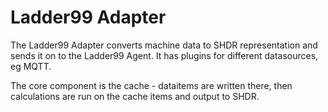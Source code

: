 # Ladder99 Adapter

The Ladder99 Adapter converts machine data to SHDR representation and sends it on to the Ladder99 Agent. It has plugins for different datasources, eg MQTT.

The core component is the cache - dataitems are written there, then calculations are run on the cache items and output to SHDR.
